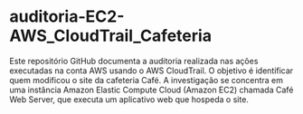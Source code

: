 # auditoria-EC2-AWS_CloudTrail_Cafeteria
Este repositório GitHub documenta a auditoria realizada nas ações executadas na conta AWS usando o AWS CloudTrail. O objetivo é identificar quem modificou o site da cafeteria Café. A investigação se concentra em uma instância Amazon Elastic Compute Cloud (Amazon EC2) chamada Café Web Server, que executa um aplicativo web que hospeda o site.

